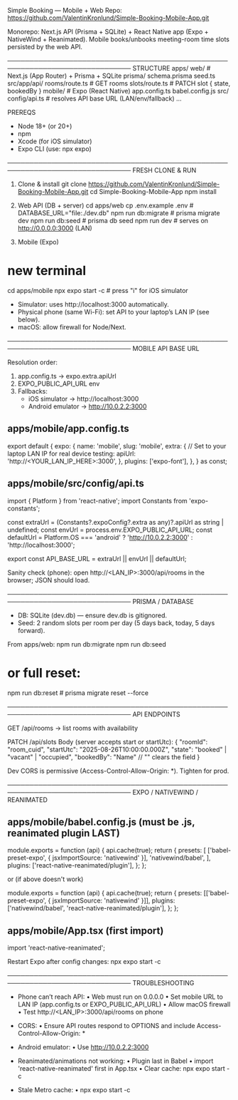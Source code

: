 <!-- @format -->

Simple Booking — Mobile + Web
Repo: https://github.com/ValentinKronlund/Simple-Booking-Mobile-App.git

Monorepo: Next.js API (Prisma + SQLite) + React Native app (Expo + NativeWind + Reanimated).
Mobile books/unbooks meeting-room time slots persisted by the web API.

──────────────────────────────────────────────────────────────────────────────
STRUCTURE
apps/
web/ # Next.js (App Router) + Prisma + SQLite
prisma/
schema.prisma
seed.ts
src/app/api/
rooms/route.ts # GET rooms
slots/route.ts # PATCH slot { state, bookedBy }
mobile/ # Expo (React Native)
app.config.ts
babel.config.js
src/
config/api.ts # resolves API base URL (LAN/env/fallback)
...

PREREQS

- Node 18+ (or 20+)
- npm
- Xcode (for iOS simulator)
- Expo CLI (use: npx expo)

──────────────────────────────────────────────────────────────────────────────
FRESH CLONE & RUN

1. Clone & install
   git clone https://github.com/ValentinKronlund/Simple-Booking-Mobile-App.git
   cd Simple-Booking-Mobile-App
   npm install

2. Web API (DB + server)
   cd apps/web
   cp .env.example .env # DATABASE_URL="file:./dev.db"
   npm run db:migrate # prisma migrate dev
   npm run db:seed # prisma db seed
   npm run dev # serves on http://0.0.0.0:3000 (LAN)

3. Mobile (Expo)

# new terminal

cd apps/mobile
npx expo start -c # press "i" for iOS simulator

- Simulator: uses http://localhost:3000 automatically.
- Physical phone (same Wi-Fi): set API to your laptop’s LAN IP (see below).
- macOS: allow firewall for Node/Next.

──────────────────────────────────────────────────────────────────────────────
MOBILE API BASE URL

Resolution order:

1. app.config.ts → expo.extra.apiUrl
2. EXPO_PUBLIC_API_URL env
3. Fallbacks:
   - iOS simulator → http://localhost:3000
   - Android emulator → http://10.0.2.2:3000

## apps/mobile/app.config.ts

export default {
expo: {
name: 'mobile',
slug: 'mobile',
extra: {
// Set to your laptop LAN IP for real device testing:
apiUrl: 'http://<YOUR_LAN_IP_HERE>:3000',
},
plugins: ['expo-font'],
},
} as const;

## apps/mobile/src/config/api.ts

import { Platform } from 'react-native';
import Constants from 'expo-constants';

const extraUrl = (Constants?.expoConfig?.extra as any)?.apiUrl as string | undefined;
const envUrl = process.env.EXPO_PUBLIC_API_URL;
const defaultUrl =
Platform.OS === 'android' ? 'http://10.0.2.2:3000' : 'http://localhost:3000';

export const API_BASE_URL = extraUrl || envUrl || defaultUrl;

Sanity check (phone): open http://<LAN_IP>:3000/api/rooms in the browser; JSON should load.

──────────────────────────────────────────────────────────────────────────────
PRISMA / DATABASE

- DB: SQLite (dev.db) — ensure dev.db is gitignored.
- Seed: 2 random slots per room per day (5 days back, today, 5 days forward).

From apps/web:
npm run db:migrate
npm run db:seed

# or full reset:

npm run db:reset # prisma migrate reset --force

──────────────────────────────────────────────────────────────────────────────
API ENDPOINTS

GET /api/rooms
→ list rooms with availability

PATCH /api/slots
Body (server accepts start or startUtc):
{
"roomId": "room_cuid",
"startUtc": "2025-08-26T10:00:00.000Z",
"state": "booked" | "vacant" | "occupied",
"bookedBy": "Name" // "" clears the field
}

Dev CORS is permissive (Access-Control-Allow-Origin: \*). Tighten for prod.

──────────────────────────────────────────────────────────────────────────────
EXPO / NATIVEWIND / REANIMATED

## apps/mobile/babel.config.js (must be .js, reanimated plugin LAST)

module.exports = function (api) {
api.cache(true);
return {
presets: [
['babel-preset-expo', { jsxImportSource: 'nativewind' }],
'nativewind/babel',
],
plugins: ['react-native-reanimated/plugin'],
};
};

or (if above doesn't work)

module.exports = function (api) {
api.cache(true);
return {
presets: [['babel-preset-expo', { jsxImportSource: 'nativewind' }]],
plugins: ['nativewind/babel', 'react-native-reanimated/plugin'],
};
};

## apps/mobile/App.tsx (first import)

import 'react-native-reanimated';

Restart Expo after config changes:
npx expo start -c

──────────────────────────────────────────────────────────────────────────────
TROUBLESHOOTING

- Phone can’t reach API:
  • Web must run on 0.0.0.0
  • Set mobile URL to LAN IP (app.config.ts or EXPO_PUBLIC_API_URL)
  • Allow macOS firewall
  • Test http://<LAN_IP>:3000/api/rooms on phone

- CORS:
  • Ensure API routes respond to OPTIONS and include Access-Control-Allow-Origin: \*

- Android emulator:
  • Use http://10.0.2.2:3000

- Reanimated/animations not working:
  • Plugin last in Babel
  • import 'react-native-reanimated' first in App.tsx
  • Clear cache: npx expo start -c

- Stale Metro cache:
  • npx expo start -c
